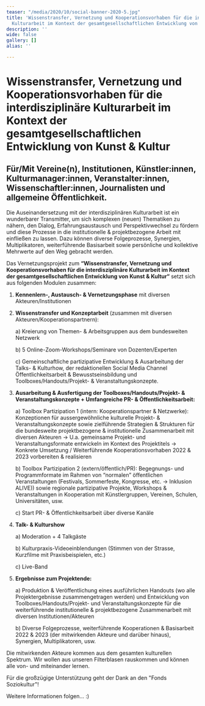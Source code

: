```yaml
---
teaser: "/media/2020/10/social-banner-2020-5.jpg"
title: 'Wissenstransfer, Vernetzung und Kooperationsvorhaben für die interdisziplinäre
  Kulturarbeit im Kontext der gesamtgesellschaftlichen Entwicklung von Kunst & Kultur '
description: ''
wide: false
gallery: []
alias: ''

---
```

# Wissenstransfer, Vernetzung und Kooperationsvorhaben für die interdisziplinäre Kulturarbeit im Kontext der gesamtgesellschaftlichen Entwicklung von Kunst & Kultur

## Für/Mit Vereine(n), Institutionen, Künstler:innen, Kulturmanager:innen, Veranstalter:innen, Wissenschaftler:innen, Journalisten und allgemeine Öffentlichkeit.

Die Auseinandersetzung mit der interdisziplinären Kulturarbeit ist ein wunderbarer Transmitter, um sich komplexen (neuen) Thematiken zu nähern, den Dialog, Erfahrungsaustausch und Perspektivwechsel zu fördern und diese Prozesse in die institutionelle & projektbezogene Arbeit mit einfließen zu lassen. Dazu können diverse Folgeprozesse, Synergien, Multiplikatoren, weiterführende Basisarbeit sowie persönliche und kollektive Mehrwerte auf den Weg gebracht werden.

Das Vernetzungsprojekt zum **“Wissenstransfer, Vernetzung und Kooperationsvorhaben für die interdisziplinäre Kulturarbeit im Kontext der gesamtgesellschaftlichen Entwicklung von Kunst & Kultur“** setzt sich aus folgenden Modulen zusammen:

1. **Kennenlern-, Austausch- & Vernetzungsphase** mit diversen Akteuren/Institutionen
2. **Wissenstransfer und Konzeptarbeit** (zusammen mit diversen Akteuren/Kooperationspartnern):

   a) Kreierung von Themen- & Arbeitsgruppen aus dem bundesweiten Netzwerk

   b) 5 Online-Zoom-Workshops/Seminare von Dozenten/Experten

   c) Gemeinschaftliche partizipative Entwicklung & Ausarbeitung der Talks- & Kulturhow, der redaktionellen Social Media Channel Öffentlichkeitsarbeit & Bewusstseinsbildung und Toolboxes/Handouts/Projekt- & Veranstaltungskonzepte.
3. **Ausarbeitung & Ausfertigung der Toolboxes/Handouts/Projekt- & Veranstaltungskonzepte + Umfangreiche PR- & Öffentlichkeitsarbeit:**

   a) Toolbox Partizipation 1 (intern: Kooperationspartner & Netzwerke): Konzeptionen für aussergewöhnliche kulturelle Projekt- & Veranstaltungskonzepte sowie zielführende Strategien & Strukturen für die bundesweite projektbezogene & institutionelle Zusammenarbeit mit diversen Akteuren → U.a. gemeinsame Projekt- und Veranstaltungsformate entwickeln im Kontext des Projektitels → Konkrete Umsetzung / Weiterführende Kooperationsvorhaben 2022 & 2023 vorbereiten & realisieren

   b) Toolbox Partizipation 2 (extern/öffentlich/PR): Begegnungs- und Programmformate im Rahmen von “normalen” öffentlichen Veranstaltungen (Festivals, Sommerfeste, Kongresse, etc. → Inklusion ALIVE)) sowie regionale partizipative Projekte, Workshops & Veranstaltungen in Kooperation mit Künstlergruppen, Vereinen, Schulen, Universitäten, usw.

   c) Start PR- & Öffentlichkeitsarbeit über diverse Kanäle
4. **Talk- & Kulturshow**

   a) Moderation + 4 Talkgäste

   b) Kulturpraxis-Videoeinblendungen (Stimmen von der Strasse, Kurzfilme mit Praxisbeispielen, etc.)

   c) Live-Band
5. **Ergebnisse zum Projektende:**

   a) Produktion & Veröffentlichung eines ausführlichen Handouts (wo alle Projektergebnisse zusammengetragen werden) und Entwicklung von Toolboxes/Handouts/Projekt- und Veranstaltungskonzepte für die weiterführende institutionelle & projektbezogene Zusammenarbeit mit diversen Institutionen/Akteuren

   b) Diverse Folgeprozesse, weiterführende Kooperationen & Basisarbeit 2022 & 2023 (der mitwirkenden Akteure und darüber hinaus), Synergien, Multiplikatoren, usw.

Die mitwirkenden Akteure kommen aus dem gesamten kulturellen Spektrum. Wir wollen aus unseren Filterblasen rauskommen und können alle von- und miteinander lernen.

Für die großzügige Unterstützung geht der Dank an den "Fonds Soziokultur"!

Weitere Informationen folgen... :)